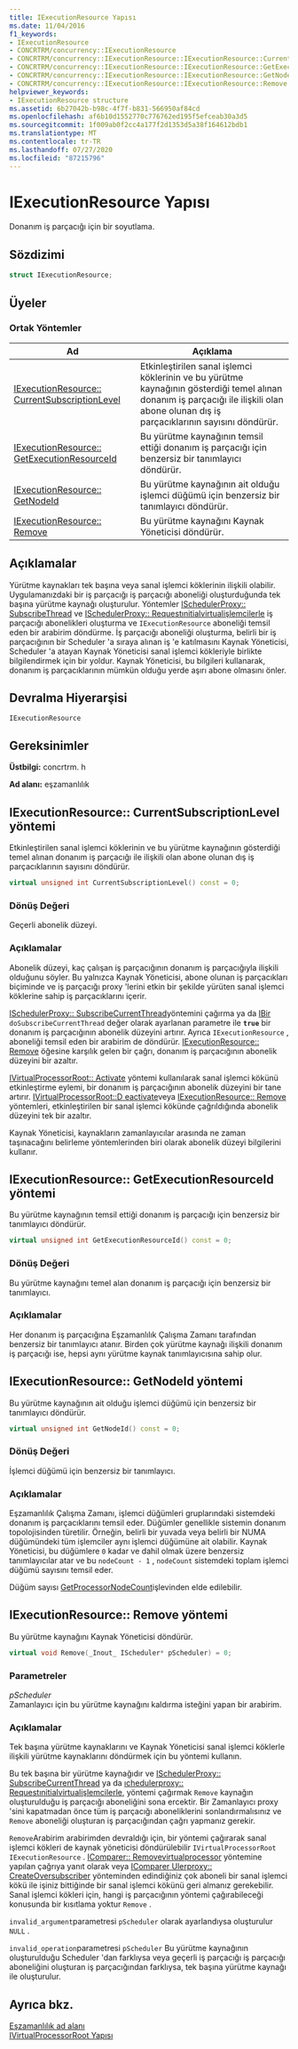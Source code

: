 ```yaml
---
title: IExecutionResource Yapısı
ms.date: 11/04/2016
f1_keywords:
- IExecutionResource
- CONCRTRM/concurrency::IExecutionResource
- CONCRTRM/concurrency::IExecutionResource::IExecutionResource::CurrentSubscriptionLevel
- CONCRTRM/concurrency::IExecutionResource::IExecutionResource::GetExecutionResourceId
- CONCRTRM/concurrency::IExecutionResource::IExecutionResource::GetNodeId
- CONCRTRM/concurrency::IExecutionResource::IExecutionResource::Remove
helpviewer_keywords:
- IExecutionResource structure
ms.assetid: 6b27042b-b98c-4f7f-b831-566950af84cd
ms.openlocfilehash: af6b10d1552770c776762ed195f5efceab30a3d5
ms.sourcegitcommit: 1f009ab0f2cc4a177f2d1353d5a38f164612bdb1
ms.translationtype: MT
ms.contentlocale: tr-TR
ms.lasthandoff: 07/27/2020
ms.locfileid: "87215796"
---
```

# <a name="iexecutionresource-structure"></a>IExecutionResource Yapısı

Donanım iş parçacığı için bir soyutlama.

## <a name="syntax"></a>Sözdizimi

```cpp
struct IExecutionResource;
```

## <a name="members"></a>Üyeler

### <a name="public-methods"></a>Ortak Yöntemler

|Ad|Açıklama|
|----------|-----------------|
|[IExecutionResource:: CurrentSubscriptionLevel](#currentsubscriptionlevel)|Etkinleştirilen sanal işlemci köklerinin ve bu yürütme kaynağının gösterdiği temel alınan donanım iş parçacığı ile ilişkili olan abone olunan dış iş parçacıklarının sayısını döndürür.|
|[IExecutionResource:: GetExecutionResourceId](#getexecutionresourceid)|Bu yürütme kaynağının temsil ettiği donanım iş parçacığı için benzersiz bir tanımlayıcı döndürür.|
|[IExecutionResource:: GetNodeId](#getnodeid)|Bu yürütme kaynağının ait olduğu işlemci düğümü için benzersiz bir tanımlayıcı döndürür.|
|[IExecutionResource:: Remove](#remove)|Bu yürütme kaynağını Kaynak Yöneticisi döndürür.|

## <a name="remarks"></a>Açıklamalar

Yürütme kaynakları tek başına veya sanal işlemci köklerinin ilişkili olabilir. Uygulamanızdaki bir iş parçacığı iş parçacığı aboneliği oluşturduğunda tek başına yürütme kaynağı oluşturulur. Yöntemler [ISchedulerProxy:: SubscribeThread](ischedulerproxy-structure.md#subscribecurrentthread) ve [ISchedulerProxy:: Requestınitialvirtualişlemcilerle](ischedulerproxy-structure.md#requestinitialvirtualprocessors) iş parçacığı abonelikleri oluşturma ve `IExecutionResource` aboneliği temsil eden bir arabirim döndürme. İş parçacığı aboneliği oluşturma, belirli bir iş parçacığının bir Scheduler 'a sıraya alınan iş 'e katılmasını Kaynak Yöneticisi, Scheduler 'a atayan Kaynak Yöneticisi sanal işlemci kökleriyle birlikte bilgilendirmek için bir yoldur. Kaynak Yöneticisi, bu bilgileri kullanarak, donanım iş parçacıklarının mümkün olduğu yerde aşırı abone olmasını önler.

## <a name="inheritance-hierarchy"></a>Devralma Hiyerarşisi

`IExecutionResource`

## <a name="requirements"></a>Gereksinimler

**Üstbilgi:** concrtrm. h

**Ad alanı:** eşzamanlılık

## <a name="iexecutionresourcecurrentsubscriptionlevel-method"></a><a name="currentsubscriptionlevel"></a>IExecutionResource:: CurrentSubscriptionLevel yöntemi

Etkinleştirilen sanal işlemci köklerinin ve bu yürütme kaynağının gösterdiği temel alınan donanım iş parçacığı ile ilişkili olan abone olunan dış iş parçacıklarının sayısını döndürür.

```cpp
virtual unsigned int CurrentSubscriptionLevel() const = 0;
```

### <a name="return-value"></a>Dönüş Değeri

Geçerli abonelik düzeyi.

### <a name="remarks"></a>Açıklamalar

Abonelik düzeyi, kaç çalışan iş parçacığının donanım iş parçacığıyla ilişkili olduğunu söyler. Bu yalnızca Kaynak Yöneticisi, abone olunan iş parçacıkları biçiminde ve iş parçacığı proxy 'lerini etkin bir şekilde yürüten sanal işlemci köklerine sahip iş parçacıklarını içerir.

[ISchedulerProxy:: SubscribeCurrentThread](ischedulerproxy-structure.md#subscribecurrentthread)yöntemini çağırma ya da [IBir](ischedulerproxy-structure.md#requestinitialvirtualprocessors) `doSubscribeCurrentThread` değer olarak ayarlanan parametre ile **`true`** bir donanım iş parçacığının abonelik düzeyini artırır. Ayrıca `IExecutionResource` , aboneliği temsil eden bir arabirim de döndürür. [IExecutionResource:: Remove](#remove) öğesine karşılık gelen bir çağrı, donanım iş parçacığının abonelik düzeyini bir azaltır.

[IVirtualProcessorRoot:: Activate](ivirtualprocessorroot-structure.md#activate) yöntemi kullanılarak sanal işlemci kökünü etkinleştirme eylemi, bir donanım iş parçacığının abonelik düzeyini bir tane artırır. [IVirtualProcessorRoot::D eactivate](ivirtualprocessorroot-structure.md#deactivate)veya [IExecutionResource:: Remove](#remove) yöntemleri, etkinleştirilen bir sanal işlemci kökünde çağrıldığında abonelik düzeyini tek bir azaltır.

Kaynak Yöneticisi, kaynakların zamanlayıcılar arasında ne zaman taşınacağını belirleme yöntemlerinden biri olarak abonelik düzeyi bilgilerini kullanır.

## <a name="iexecutionresourcegetexecutionresourceid-method"></a><a name="getexecutionresourceid"></a>IExecutionResource:: GetExecutionResourceId yöntemi

Bu yürütme kaynağının temsil ettiği donanım iş parçacığı için benzersiz bir tanımlayıcı döndürür.

```cpp
virtual unsigned int GetExecutionResourceId() const = 0;
```

### <a name="return-value"></a>Dönüş Değeri

Bu yürütme kaynağını temel alan donanım iş parçacığı için benzersiz bir tanımlayıcı.

### <a name="remarks"></a>Açıklamalar

Her donanım iş parçacığına Eşzamanlılık Çalışma Zamanı tarafından benzersiz bir tanımlayıcı atanır. Birden çok yürütme kaynağı ilişkili donanım iş parçacığı ise, hepsi aynı yürütme kaynak tanımlayıcısına sahip olur.

## <a name="iexecutionresourcegetnodeid-method"></a><a name="getnodeid"></a>IExecutionResource:: GetNodeId yöntemi

Bu yürütme kaynağının ait olduğu işlemci düğümü için benzersiz bir tanımlayıcı döndürür.

```cpp
virtual unsigned int GetNodeId() const = 0;
```

### <a name="return-value"></a>Dönüş Değeri

İşlemci düğümü için benzersiz bir tanımlayıcı.

### <a name="remarks"></a>Açıklamalar

Eşzamanlılık Çalışma Zamanı, işlemci düğümleri gruplarındaki sistemdeki donanım iş parçacıklarını temsil eder. Düğümler genellikle sistemin donanım topolojisinden türetilir. Örneğin, belirli bir yuvada veya belirli bir NUMA düğümündeki tüm işlemciler aynı işlemci düğümüne ait olabilir. Kaynak Yöneticisi, bu düğümlere `0` kadar ve dahil olmak üzere benzersiz tanımlayıcılar atar ve bu `nodeCount - 1` , `nodeCount` sistemdeki toplam işlemci düğümü sayısını temsil eder.

Düğüm sayısı [GetProcessorNodeCount](concurrency-namespace-functions.md)işlevinden elde edilebilir.

## <a name="iexecutionresourceremove-method"></a><a name="remove"></a>IExecutionResource:: Remove yöntemi

Bu yürütme kaynağını Kaynak Yöneticisi döndürür.

```cpp
virtual void Remove(_Inout_ IScheduler* pScheduler) = 0;
```

### <a name="parameters"></a>Parametreler

*pScheduler*<br/>
Zamanlayıcı için bu yürütme kaynağını kaldırma isteğini yapan bir arabirim.

### <a name="remarks"></a>Açıklamalar

Tek başına yürütme kaynaklarını ve Kaynak Yöneticisi sanal işlemci köklerle ilişkili yürütme kaynaklarını döndürmek için bu yöntemi kullanın.

Bu tek başına bir yürütme kaynağıdır ve [ISchedulerProxy:: SubscribeCurrentThread](ischedulerproxy-structure.md#subscribecurrentthread) ya da [ıchedulerproxy:: Requestınitialvirtualişlemcilerle](ischedulerproxy-structure.md#requestinitialvirtualprocessors), yöntemi çağırmak `Remove` kaynağın oluşturulduğu iş parçacığı aboneliğini sona ercektir. Bir Zamanlayıcı proxy 'sini kapatmadan önce tüm iş parçacığı aboneliklerini sonlandırmalısınız ve `Remove` aboneliği oluşturan iş parçacığından çağrı yapmanız gerekir.

`Remove`Arabirim arabirimden devraldığı için, bir yöntemi çağırarak sanal işlemci kökleri de kaynak yöneticisi döndürülebilir `IVirtualProcessorRoot` `IExecutionResource` . [IComparer:: Removevirtualprocessor](ischeduler-structure.md#removevirtualprocessors) yöntemine yapılan çağrıya yanıt olarak veya [IComparer Ulerproxy:: CreateOversubscriber](ischedulerproxy-structure.md#createoversubscriber) yönteminden edindiğiniz çok aboneli bir sanal işlemci kökü ile işiniz bittiğinde bir sanal işlemci kökünü geri almanız gerekebilir. Sanal işlemci kökleri için, hangi iş parçacığının yöntemi çağırabileceği konusunda bir kısıtlama yoktur `Remove` .

`invalid_argument`parametresi `pScheduler` olarak ayarlandıysa oluşturulur `NULL` .

`invalid_operation`parametresi `pScheduler` Bu yürütme kaynağının oluşturulduğu Scheduler 'dan farklıysa veya geçerli iş parçacığı iş parçacığı aboneliğini oluşturan iş parçacığından farklıysa, tek başına yürütme kaynağı ile oluşturulur.

## <a name="see-also"></a>Ayrıca bkz.

[Eşzamanlılık ad alanı](concurrency-namespace.md)<br/>
[IVirtualProcessorRoot Yapısı](ivirtualprocessorroot-structure.md)
